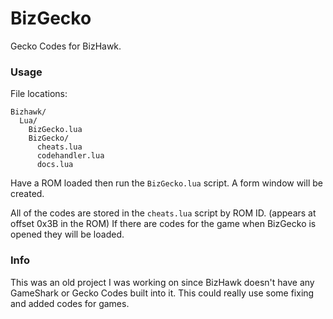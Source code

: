# BizGecko
Gecko Codes for BizHawk.

### Usage

File locations:
```
Bizhawk/
  Lua/
    BizGecko.lua
    BizGecko/
      cheats.lua
      codehandler.lua
      docs.lua
```

Have a ROM loaded then run the `BizGecko.lua` script.
A form window will be created.

All of the codes are stored in the `cheats.lua` script by ROM ID. (appears at offset 0x3B in the ROM)
If there are codes for the game when BizGecko is opened they will be loaded.

### Info

This was an old project I was working on since BizHawk doesn't have any GameShark or Gecko Codes built into it.
This could really use some fixing and added codes for games.